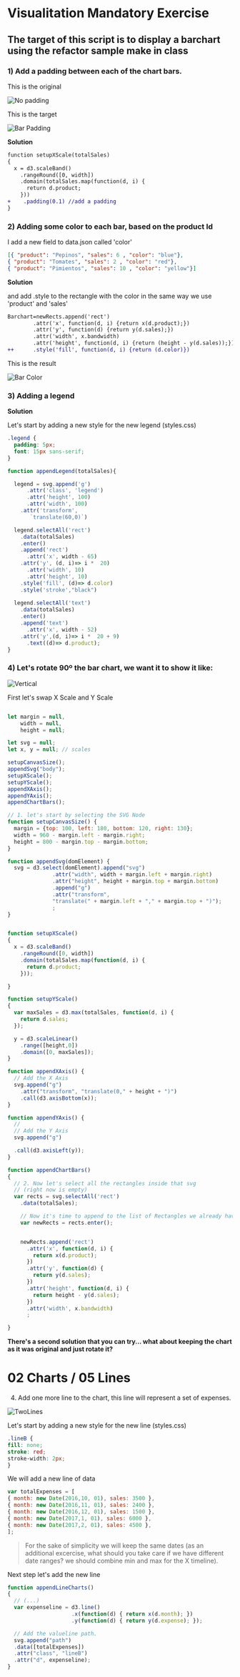 # Visualitation Mandatory Exercise
## The target of this script is to display a barchart using the refactor sample make in class

### 1) Add a padding between each of the chart bars.

This is the original

![No padding](./pictures/02_Chart_Original.png "Chart Original")

This is the target

![Bar Padding](./pictures/02_Chart_Bar_Padding.png "Chart Padding")

**Solution**

```diff
function setupXScale(totalSales)
{
  x = d3.scaleBand()
    .rangeRound([0, width])
    .domain(totalSales.map(function(d, i) {
      return d.product;
    }))
+    .padding(0.1) //add a padding
}

```

### 2) Adding some color to each bar, based on the product Id

I add a new field to  data.json called 'color'

```json
[{ "product": "Pepinos", "sales": 6 , "color": "blue"},
{ "product": "Tomates", "sales": 2 , "color": "red"},
{ "product": "Pimientos", "sales": 10 , "color": "yellow"}]
```

**Solution**

and add .style to the rectangle with the color in the same way we use 'product' and 'sales'

```diff
Barchart=newRects.append('rect')
        .attr('x', function(d, i) {return x(d.product);})
        .attr('y', function(d) {return y(d.sales);})  
        .attr('width', x.bandwidth)
        .attr('height', function(d, i) {return (height - y(d.sales));})
++      .style('fill', function(d, i) {return (d.color)})
```

This is the result

![Bar Color](./pictures/02_Chart_Bar_Padding_colored.png "Chart Color")

### 3) Adding a legend

**Solution**

Let's start by adding a new style for the new legend (styles.css)

```css
.legend {
  padding: 5px;
  font: 15px sans-serif;
}
```

```javascript
function appendLegend(totalSales){

  legend = svg.append('g')
	  .attr('class', 'legend')
	  .attr('height', 100)
	  .attr('width', 100)
    .attr('transform',
       `translate(60,0)`)

  legend.selectAll('rect')
    .data(totalSales)
    .enter()
    .append('rect')
	  .attr('x', width - 65)
    .attr('y', (d, i)=> i *  20)
	  .attr('width', 10)
	  .attr('height', 10)
    .style('fill', (d)=> d.color)
    .style('stroke',"black")
      
  legend.selectAll('text')
    .data(totalSales)
    .enter()
    .append('text')
	  .attr('x', width - 52)
    .attr('y',(d, i)=> i *  20 + 9)
	  .text((d)=> d.product);
}
```


### 4) Let's rotate 90º the bar chart, we want it to show it like:

![Vertical](./pictures/02_vertical.png "Chart Vertical")

First let's swap X Scale and Y Scale


```javascript

let margin = null,
    width = null,
    height = null;

let svg = null;
let x, y = null; // scales

setupCanvasSize();
appendSvg("body");
setupXScale();
setupYScale();
appendXAxis();
appendYAxis();
appendChartBars();

// 1. let's start by selecting the SVG Node
function setupCanvasSize() {
  margin = {top: 100, left: 180, bottom: 120, right: 130};
  width = 960 - margin.left - margin.right;
  height = 800 - margin.top - margin.bottom;
}

function appendSvg(domElement) {
  svg = d3.select(domElement).append("svg")
              .attr("width", width + margin.left + margin.right)
              .attr("height", height + margin.top + margin.bottom)
              .append("g")
              .attr("transform",
              "translate(" + margin.left + "," + margin.top + ")");
              ;
}


function setupXScale()
{
  x = d3.scaleBand()
    .rangeRound([0, width])
    .domain(totalSales.map(function(d, i) {
      return d.product;
    }));

}

function setupYScale()
{
  var maxSales = d3.max(totalSales, function(d, i) {
    return d.sales;
  });

  y = d3.scaleLinear()
    .range([height,0])
    .domain([0, maxSales]);    
}

function appendXAxis() {
  // Add the X Axis
  svg.append("g")
    .attr("transform", "translate(0," + height + ")")
    .call(d3.axisBottom(x));
}

function appendYAxis() {
  //   
  // Add the Y Axis
  svg.append("g")   

  .call(d3.axisLeft(y));
}

function appendChartBars()
{
  // 2. Now let's select all the rectangles inside that svg
  // (right now is empty)
  var rects = svg.selectAll('rect')
    .data(totalSales);

    // Now it's time to append to the list of Rectangles we already have
    var newRects = rects.enter();


    newRects.append('rect')
      .attr('x', function(d, i) {
        return x(d.product);
      })
      .attr('y', function(d) {
        return y(d.sales);
      })     
      .attr('height', function(d, i) {
        return height - y(d.sales);
      })
      .attr('width', x.bandwidth)      
      ;

}
```

**There's a second solution that you can try... what about keeping the chart
as it was original and just rotate it?**

# 02 Charts / 05 Lines

4) Add one more line to the chart, this line will represent
a set of expenses.

![TwoLines](./pictures/03_twolines.png "Two lines")

Let's start by adding a new style for the new line (styles.css)

```css
.lineB {
fill: none;
stroke: red;
stroke-width: 2px;
}
```

We will add a new line of data

```javascript
var totalExpenses = [
{ month: new Date(2016,10, 01), sales: 3500 },
{ month: new Date(2016,11, 01), sales: 2400 },
{ month: new Date(2016,12, 01), sales: 1500 },
{ month: new Date(2017,1, 01), sales: 6000 },
{ month: new Date(2017,2, 01), sales: 4500 },
];
```

> For the sake of simplicity we will keep the same dates (as an additional excercise, what should
you take care if we have different date ranges? we should combine min and max for the X timeline).

Next step let's add the new line

```javascript
function appendLineCharts()
{
  // (...)
  var expenseline = d3.line()
                    .x(function(d) { return x(d.month); })
                    .y(function(d) { return y(d.expense); });

  // Add the valueline path.
  svg.append("path")
  .data([totalExpenses])
  .attr("class", "lineB")
  .attr("d", expenseline);
}
```


